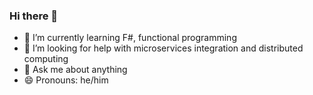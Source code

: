 ### Hi there 👋

- 🌱 I’m currently learning F#, functional programming
- 🤔 I’m looking for help with microservices integration and distributed computing
- 💬 Ask me about anything
- 😄 Pronouns: he/him

<!--
**simonbuildsstuff/simonbuildsstuff** is a ✨ _special_ ✨ repository because its `README.md` (this file) appears on your GitHub profile.

Here are some ideas to get you started:

- 🔭 I’m currently working on ...

- 👯 I’m looking to collaborate on ...

- 📫 How to reach me: ...

- ⚡ Fun fact: ...
-->
